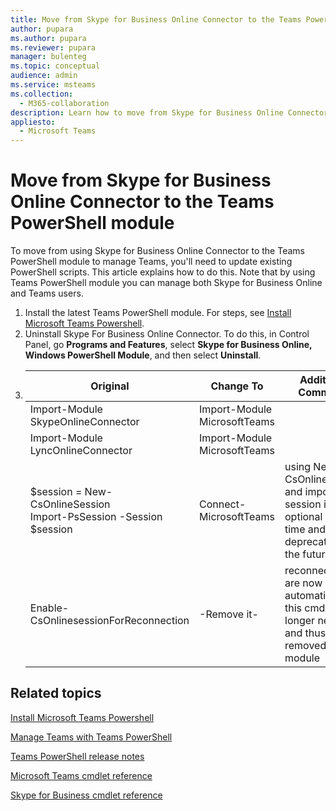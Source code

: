 ```yaml
---
title: Move from Skype for Business Online Connector to the Teams PowerShell module
author: pupara
ms.author: pupara
ms.reviewer: pupara
manager: bulenteg
ms.topic: conceptual
audience: admin
ms.service: msteams
ms.collection: 
  - M365-collaboration
description: Learn how to move from Skype for Business Online Connector to the Teams PowerShell module to manage Teams.
appliesto: 
  - Microsoft Teams
---
```


# Move from Skype for Business Online Connector to the Teams PowerShell module

To move from using Skype for Business Online Connector to the Teams PowerShell module to manage Teams, you'll need to update existing PowerShell scripts. This article explains how to do this. Note that by using Teams PowerShell module you can manage both Skype for Business Online and Teams users.

1. Install the latest Teams PowerShell module. For steps, see [Install Microsoft Teams Powershell](teams-powershell-install.md).
2. Uninstall Skype For Business Online Connector. To do this, in Control Panel, go **Programs and Features**, select **Skype for Business Online, Windows PowerShell Module**, and then select **Uninstall**.
3. 
   | Original                              | Change To                     | Additional Comments                                             |
   |-------------------------------------- |-------------------------------|-----------------------------------------------------------------|
   | Import-Module SkypeOnlineConnector    | Import-Module MicrosoftTeams  |                                                                 |
   | Import-Module LyncOnlineConnector     | Import-Module MicrosoftTeams  |                                                                 |
   | $session = New-CsOnlineSession <br> Import-PsSession -Session $session    | Connect-MicrosoftTeams        | using New-CsOnlineSession and importing session is optional at this time and will be deprecated in the future                  |
   | Enable-CsOnlinesessionForReconnection | -Remove it-                   | reconnections are now made automatic and this cmdlet is no longer needed and thus removed from module  |

## Related topics

[Install Microsoft Teams Powershell](teams-powershell-install.md)

[Manage Teams with Teams PowerShell](teams-powershell-managing-teams.md)

[Teams PowerShell release notes](teams-powershell-release-notes.md)

[Microsoft Teams cmdlet reference](https://docs.microsoft.com/powershell/teams/?view=teams-ps)

[Skype for Business cmdlet reference](https://docs.microsoft.com/powershell/skype/intro?view=skype-ps)
